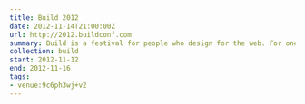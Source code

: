 ```yaml
---
title: Build 2012
date: 2012-11-14T21:00:00Z
url: http://2012.buildconf.com
summary: Build is a festival for people who design for the web. For one week in November, a community of smart, talented people come together to share ideas, tell stories, get their hands dirty, and drink a few beers.
collection: build
start: 2012-11-12
end: 2012-11-16
tags:
- venue:9c6ph3wj+v2
---
```

